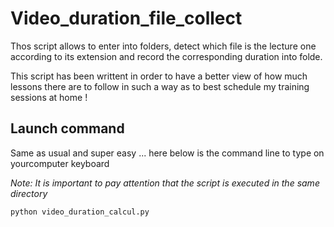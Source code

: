 # Video_duration_file_collect
Thos script allows to enter into folders, detect which file is the lecture one according to its extension and record the corresponding duration into folde.

This script has been writtent in order to have a better view of how much lessons there are to follow in such a way as to best  schedule my training sessions at home ! 

## Launch command

Same as usual and super easy ... here below is the command line to type on yourcomputer keyboard

*Note: It is important to pay attention that the script is executed in the same directory*

```bash
python video_duration_calcul.py
```
